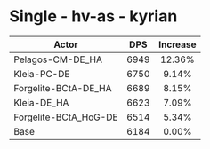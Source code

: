 # Single - hv-as - kyrian
| Actor | DPS | Increase |
|---|:---:|:---:|
|Pelagos-CM-DE_HA|6949|12.36%|
|Kleia-PC-DE|6750|9.14%|
|Forgelite-BCtA-DE_HA|6689|8.15%|
|Kleia-DE_HA|6623|7.09%|
|Forgelite-BCtA_HoG-DE|6514|5.34%|
|Base|6184|0.00%|
